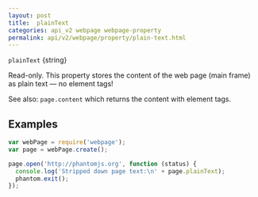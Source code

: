 ```yaml
---
layout: post
title:  plainText
categories: api_v2 webpage webpage-property
permalink: api/v2/webpage/property/plain-text.html
---
```


`plainText` {string}

Read-only. This property stores the content of the web page (main frame) as plain text &mdash; no element tags!

See also: `page.content` which returns the content with element tags.

## Examples

```javascript
var webPage = require('webpage');
var page = webPage.create();

page.open('http://phantomjs.org', function (status) {
  console.log('Stripped down page text:\n' + page.plainText);
  phantom.exit();
});
```








